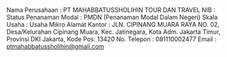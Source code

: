 Nama Perusahaan        : PT MAHABBATUSSHOLIHIN TOUR DAN TRAVEL
NIB                    :
Status Penanaman Modal : PMDN (Penanaman Modal Dalam Negeri)
Skala Usaha            : Usaha Mikro
Alamat Kantor          : JLN. CIPINANG MUARA RAYA NO. 02, Desa/Kelurahan Cipinang Muara, Kec. Jatinegara, Kota Adm. Jakarta Timur,
                         Provinsi DKI Jakarta, Kode  Pos: 13420
No. Telepon            : 081110002477
Email                  : ptmahabbatussholihin@gmail.com










